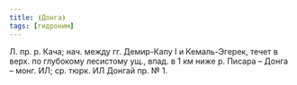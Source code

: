 ```yaml
---
title: ⦗Донга⦘
tags: [гидроним]
---
```


Л. пр. р. Кача; нач. между гг. Демир-Капу I и Кемаль-Эгерек, течет в верх. по
глубокому лесистому ущ., впад. в 1 км ниже р. Писара – Донга – монг. ИЛ; ср.
тюрк. ИЛ Донгай пр. № 1.
